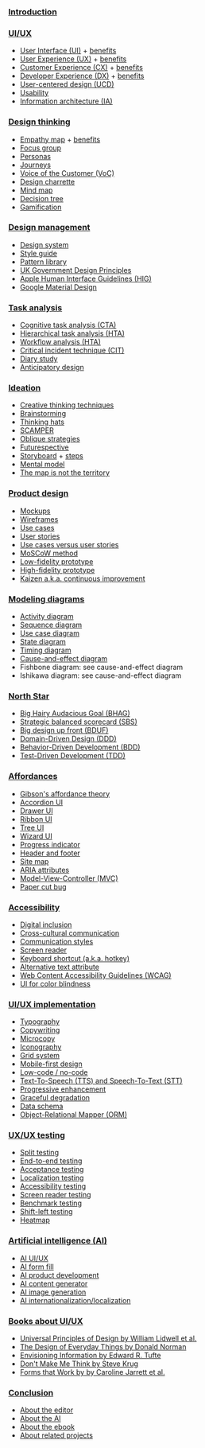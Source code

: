 ### [Introduction](ui-ux-primer-introduction)

### [UI/UX](ui-ux)

* [User Interface (UI)](user-interface) + [benefits](user-interface-benefits)
* [User Experience (UX)](user-experience) + [benefits](user-experience-benefits)
* [Customer Experience (CX)](customer-experience) + [benefits](customer-experience-benefits)
* [Developer Experience (DX)](developer-experience) + [benefits](developer-experience-benefits)
* [User-centered design (UCD)](user-centered-design)
* [Usability](usability)
* [Information architecture (IA)](information-architecture)

### [Design thinking](design-thinking)

* [Empathy map](empathy-map) + [benefits](empathy-map-benefits)
* [Focus group](focus-group)
* [Personas](personas)
* [Journeys](journeys)
* [Voice of the Customer (VoC)](voice-of-the-customer)
* [Design charrette](design-charrette)
* [Mind map](mind-map)
* [Decision tree](decision-tree)
* [Gamification](gamification)

### [Design management](design-management)

* [Design system](design-system)
* [Style guide](style-guide)
* [Pattern library](pattern-library)
* [UK Government Design Principles](uk-government-design-principles)
* [Apple Human Interface Guidelines (HIG)](apple-human-interface-guidelines)
* [Google Material Design](google-material-design)
  
### [Task analysis](task-analysis)

* [Cognitive task analysis (CTA)](cognitive-task-analysis)
* [Hierarchical task analysis (HTA)](hierarchical-task-analysis)
* [Workflow analysis (HTA)](workflow-analysis)
* [Critical incident technique (CIT)](critical-incident-technique)
* [Diary study](diary-study)
* [Anticipatory design](anticipatory-design)

### [Ideation](ideation)

* [Creative thinking techniques](creative-thinking-techniques)
* [Brainstorming](brainstorming)
* [Thinking hats](thinking-hats)
* [SCAMPER](scamper)
* [Oblique strategies](oblique-strategies)
* [Futurespective](futurespective)
* [Storyboard](storyboard) + [steps](storyboard-steps)
* [Mental model](mental-model)
* [The map is not the territory](the-map-is-not-the-territory)

### [Product design](product-design)

* [Mockups](mockups)
* [Wireframes](wireframes)
* [Use cases](use-cases)
* [User stories](user-stories)
* [Use cases versus user stories](use-cases-and-user-stories)
* [MoSCoW method](moscow-method)
* [Low-fidelity prototype](low-fidelity-prototype)
* [High-fidelity prototype](high-fidelity-prototype)
* [Kaizen a.k.a. continuous improvement](kaizen)

### [Modeling diagrams](modeling-diagrams)

* [Activity diagram](activity-diagram)
* [Sequence diagram](sequence-diagram)
* [Use case diagram](use-case-diagram)
* [State diagram](state-diagram)
* [Timing diagram](timing-diagram)
* [Cause-and-effect diagram](cause-and-effect-diagram)
* Fishbone diagram: see cause-and-effect diagram
* Ishikawa diagram: see cause-and-effect diagram

### [North Star](north-star)

* [Big Hairy Audacious Goal (BHAG)](big-hairy-audacious-goal)
* [Strategic balanced scorecard (SBS)](strategic-balanced-scorecard)
* [Big design up front (BDUF)](big-design-up-front)
* [Domain-Driven Design (DDD)](domain-driven-design)
* [Behavior-Driven Development (BDD)](behavior-driven-development)
* [Test-Driven Development (TDD)](test-driven-development)

### [Affordances](affordance)

* [Gibson's affordance theory](gibsons-affordance-theory)
* [Accordion UI](accordion-ui)
* [Drawer UI](drawer-ui)
* [Ribbon UI](ribbon-ui)
* [Tree UI](tree-ui)
* [Wizard UI](wizard-ui)
* [Progress indicator](progress-indicator)
* [Header and footer](header-and-footer)
* [Site map](site-map)
* [ARIA attributes](aria-attributes)
* [Model-View-Controller (MVC)](model-view-controller)
* [Paper cut bug](paper-cut-bug)
  
### [Accessibility](accessibility)

* [Digital inclusion](digital-inclusion)
* [Cross-cultural communication](cross-cultural-communication)
* [Communication styles](communication-styles)
* [Screen reader](screen-reader)
* [Keyboard shortcut (a.k.a. hotkey)](keyboard-shortcut)
* [Alternative text attribute](alternative-text-attribute)
* [Web Content Accessibility Guidelines (WCAG)](web-content-accessibility-guidelines)
* [UI for color blindness](ui-for-color-blindness)

### [UI/UX implementation](ui-ux-implementation)

* [Typography](typography)
* [Copywriting](copywriting)
* [Microcopy](microcopy)
* [Iconography](iconography)
* [Grid system](grid-system)
* [Mobile-first design](mobile-first-design)
* [Low-code / no-code](low-code-no-code)
* [Text-To-Speech (TTS) and Speech-To-Text (STT)](text-to-speech-and-speech-to-text)
* [Progressive enhancement](progressive-enhancement)
* [Graceful degradation](graceful-degradation)
* [Data schema](data-schema)
* [Object-Relational Mapper (ORM)](object-relational-mapper)

### [UX/UX testing](ui-ux-testing)

* [Split testing](split-testing)
* [End-to-end testing](end-to-end-testing)
* [Acceptance testing](acceptance-testing)
* [Localization testing](localization-testing)
* [Accessibility testing](accessibility-testing)
* [Screen reader testing](screen-reader-testing)
* [Benchmark testing](benchmark-testing)
* [Shift-left testing](shift-left-testing)
* [Heatmap](heatmap)

### [Artificial intelligence (AI)](artificial-intelligence)

* [AI UI/UX](ai-ui-ux)
* [AI form fill](ai-form-fill)
* [AI product development](ai-product-development)
* [AI content generator](ai-content-generator)
* [AI image generation](ai-image-generation)
* [AI internationalization/localization](ai-internationalization-localization)
 
### [Books about UI/UX](books-about-ui-ux)

* [Universal Principles of Design by William Lidwell et al.](universal-principles-of-design-by-william-lidwell-et-al)
* [The Design of Everyday Things by Donald Norman](the-design-of-everyday-things-by-donald-norman)
* [Envisioning Information by Edward R. Tufte](envisioning-information-by-edward-r-tufte)
* [Don't Make Me Think by Steve Krug](dont-make-me-think-by-steve-krug)
* [Forms that Work by by Caroline Jarrett et al.](forms-that-work-by-by-caroline-jarrett-et-al)

<!-- TODO

BOOKS:
* [Rocket Surgery Made Easy by Steve Krug]
* [Defensive Design for the Web by 37signals]
* [The Visual Display of Quantitative Information by Edward R. Tufte]
* [The Humane Interface by Jef Raskin]
* [Information Architecture by Louis Rosenfeld and Peter Morville]

-->

### [Conclusion](ui-ux-primer-conclusion)

* [About the editor](about-the-editor)
* [About the AI](about-the-ai)
* [About the ebook](about-the-ebook-pdf)
* [About related projects](about-related-projects)
